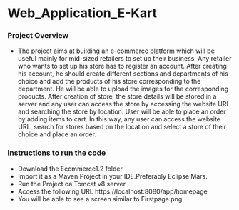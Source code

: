 # Web_Application_E-Kart
### Project Overview
- The project aims at building an e-commerce platform which will be useful mainly for mid-sized retailers to set up their business. Any retailer who wants to set up his store has to register an account. After creating his account, he should create different sections and departments of his choice and add the products of his store corresponding to the department. He will be able to upload the images for the corresponding products. After creation of store, the store details will be stored in a server and any user can access the store by accessing the website URL   and searching the store by location. User will be able to place an order by adding items to cart.
In this way, any user can access the website URL, search for stores based on the location and select a store of their choice and place an order.
### Instructions to run the code
- Download the Ecommerce1.2 folder 
- Import it as a Maven Project in your IDE.Preferably Eclipse Mars.
- Run the Project oa Tomcat v8 server
- Access the following URL https://localhost:8080/app/homepage
- You will be able to see a screen similar to Firstpage.png
